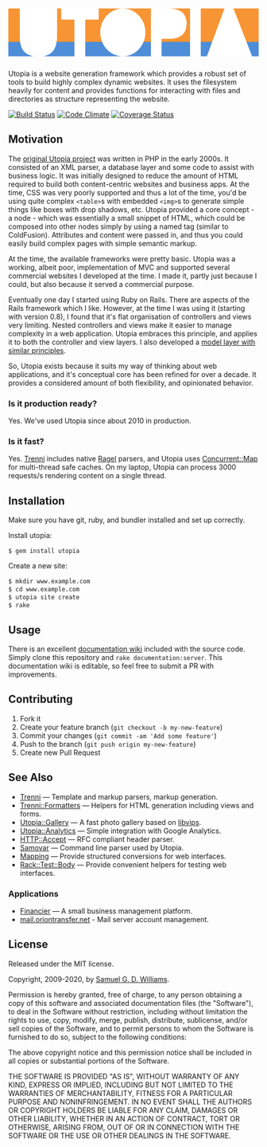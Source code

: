 # ![Utopia Logo](materials/utopia.svg)

Utopia is a website generation framework which provides a robust set of tools to build highly complex dynamic websites. It uses the filesystem heavily for content and provides functions for interacting with files and directories as structure representing the website.

[![Build Status](https://travis-ci.com/socketry/utopia.svg?branch=master)](http://travis-ci.com/socketry/utopia)
[![Code Climate](https://codeclimate.com/github/ioquatix/utopia.svg)](https://codeclimate.com/github/ioquatix/utopia)
[![Coverage Status](https://coveralls.io/repos/ioquatix/utopia/badge.svg)](https://coveralls.io/r/ioquatix/utopia)

## Motivation

The [original Utopia project](https://github.com/ioquatix/utopia-php) was written in PHP in the early 2000s. It consisted of an XML parser, a database layer and some code to assist with business logic. It was initially designed to reduce the amount of HTML required to build both content-centric websites and business apps. At the time, CSS was very poorly supported and thus a lot of the time, you'd be using quite complex `<table>`s with embedded `<img>`s to generate simple things like boxes with drop shadows, etc. Utopia provided a core concept - a node - which was essentially a small snippet of HTML, which could be composed into other nodes simply by using a named tag (similar to ColdFusion). Attributes and content were passed in, and thus you could easily build complex pages with simple semantic markup.

At the time, the available frameworks were pretty basic. Utopia was a working, albeit poor, implementation of MVC and supported several commercial websites I developed at the time. I made it, partly just because I could, but also because it served a commercial purpose.

Eventually one day I started using Ruby on Rails. There are aspects of the Rails framework which I like. However, at the time I was using it (starting with version 0.8), I found that it's flat organisation of controllers and views very limiting. Nested controllers and views make it easier to manage complexity in a web application. Utopia embraces this principle, and applies it to both the controller and view layers. I also developed a [model layer with similar principles](https://github.com/ioquatix/relaxo-model).

So, Utopia exists because it suits my way of thinking about web applications, and it's conceptual core has been refined for over a decade. It provides a considered amount of both flexibility, and opinionated behavior.

### Is it production ready?

Yes. We've used Utopia since about 2010 in production.

### Is it fast?

Yes. [Trenni](https://github.com/ioquatix/trenni) includes native [Ragel](http://www.colm.net/open-source/ragel/) parsers, and Utopia uses [Concurrent::Map](https://github.com/ruby-concurrency/concurrent-ruby) for multi-thread safe caches. On my laptop, Utopia can process 3000 requests/s rendering content on a single thread.

## Installation

Make sure you have git, ruby, and bundler installed and set up correctly.

Install utopia:

	$ gem install utopia

Create a new site:

	$ mkdir www.example.com
	$ cd www.example.com
	$ utopia site create
	$ rake

## Usage

There is an excellent [documentation wiki](https://socketry.github.io/utopia/) included with the source code. Simply clone this repository and `rake documentation:server`. This documentation wiki is editable, so feel free to submit a PR with improvements.

## Contributing

1. Fork it
2. Create your feature branch (`git checkout -b my-new-feature`)
3. Commit your changes (`git commit -am 'Add some feature'`)
4. Push to the branch (`git push origin my-new-feature`)
5. Create new Pull Request

## See Also

- [Trenni](https://github.com/ioquatix/trenni) — Template and markup parsers, markup generation.
- [Trenni::Formatters](https://github.com/ioquatix/trenni-formatters) — Helpers for HTML generation including views and forms.
- [Utopia::Gallery](https://github.com/ioquatix/utopia-gallery) — A fast photo gallery based on [libvips](https://github.com/jcupitt/libvips).
- [Utopia::Analytics](https://github.com/ioquatix/utopia-analytics) — Simple integration with Google Analytics.
- [HTTP::Accept](https://github.com/ioquatix/http-accept) — RFC compliant header parser.
- [Samovar](https://github.com/ioquatix/samovar) — Command line parser used by Utopia.
- [Mapping](https://github.com/ioquatix/mapping) — Provide structured conversions for web interfaces.
- [Rack::Test::Body](https://github.com/ioquatix/rack-test-body) — Provide convenient helpers for testing web interfaces.

### Applications

- [Financier](https://github.com/ioquatix/financier) — A small business management platform.
- [mail.oriontransfer.net](https://github.com/oriontransfer/mail.oriontransfer.net) - Mail server account management.

## License

Released under the MIT license.

Copyright, 2009-2020, by [Samuel G. D. Williams](http://www.codeotaku.com/samuel-williams).

Permission is hereby granted, free of charge, to any person obtaining a copy
of this software and associated documentation files (the "Software"), to deal
in the Software without restriction, including without limitation the rights
to use, copy, modify, merge, publish, distribute, sublicense, and/or sell
copies of the Software, and to permit persons to whom the Software is
furnished to do so, subject to the following conditions:

The above copyright notice and this permission notice shall be included in
all copies or substantial portions of the Software.

THE SOFTWARE IS PROVIDED "AS IS", WITHOUT WARRANTY OF ANY KIND, EXPRESS OR
IMPLIED, INCLUDING BUT NOT LIMITED TO THE WARRANTIES OF MERCHANTABILITY,
FITNESS FOR A PARTICULAR PURPOSE AND NONINFRINGEMENT. IN NO EVENT SHALL THE
AUTHORS OR COPYRIGHT HOLDERS BE LIABLE FOR ANY CLAIM, DAMAGES OR OTHER
LIABILITY, WHETHER IN AN ACTION OF CONTRACT, TORT OR OTHERWISE, ARISING FROM,
OUT OF OR IN CONNECTION WITH THE SOFTWARE OR THE USE OR OTHER DEALINGS IN
THE SOFTWARE.
